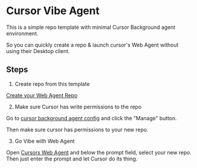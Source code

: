 # Cursor Vibe Agent

This is a simple repo template with minimal Cursor Background agent environment.

So you can quickly create a repo & launch cursor's Web Agent without using their Desktop client.

## Steps

1. Create repo from this template

[Create your Web Agent Repo](https://github.com/1mrat/vibeagent/generate)

2. Make sure Cursor has write permissions to the repo

Go to [cursor background agent config](https://www.cursor.com/dashboard?tab=background-agents) and click the "Manage" button.

Then make sure cursor has permissions to your new repo.

3. Go Vibe with Web Agent

Open [Cursors Web Agent](https://www.cursor.com/agent) and below the prompt field, select your new repo. Then just enter the prompt and let Cursor do its thing.

